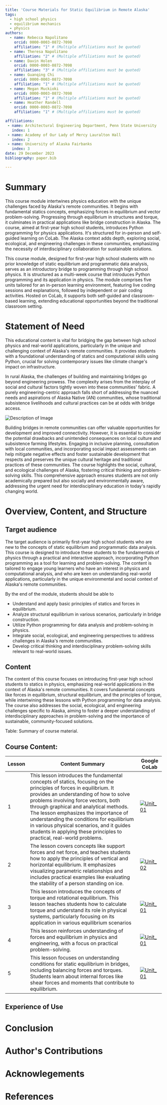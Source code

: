 ```yaml
---
title: 'Course Materials for Static Equilibrium in Remote Alaska'
tags:
  - high school physics
  - equilibrium mechanics
  - physics
authors:
  - name: Rebecca Napolitano
    orcid: 0000-0003-0872-7098
    affiliation: "1" # (Multiple affiliations must be quoted)
  - name: Theresa Napolitano
    affiliation: "2" # (Multiple affiliations must be quoted)
  - name: Davin Holen
    orcid: 0000-0003-0872-7098
    affiliation: "3" # (Multiple affiliations must be quoted)
  - name: Guanqing Chi
    orcid: 0000-0003-0872-7098
    affiliation: "1" # (Multiple affiliations must be quoted)
  - name: Megan Muckioki 
    orcid: 0000-0003-0872-7098
    affiliation: "1" # (Multiple affiliations must be quoted)
  - name: Heather Randell
    orcid: 0000-0003-0872-7098
    affiliation: "1" # (Multiple affiliations must be quoted)

affiliations:
 - name: Architectural Engineering Department, Penn State University
   index: 1
 - name: Academy of Our Lady of Mercy Lauralton Hall
   index: 2
 - name: University of Alaska Fairbanks
   index: 3
date: 29 December 2023
bibliography: paper.bib

---
```


# Summary

This course module intertwines physics education with the unique challenges faced by Alaska's remote communities. It begins with fundamental statics concepts, emphasizing forces in equilibrium and vector problem-solving. Progressing through equilibrium in structures and torque, it culminates in practical applications like bridge construction in Alaska. The course, aimed at first-year high school students, introduces Python programming for physics applications. It's structured for in-person and self-guided learning on CoLab. The Alaska context adds depth, exploring social, ecological, and engineering challenges in these communities, emphasizing the necessity of interdisciplinary collaboration for sustainable solutions.

This course module, designed for first-year high school students with no prior knowledge of static equilibrium and programmatic data analysis, serves as an introductory bridge to programming through high school physics. It is structured as a multi-week course that introduces Python programming and its application in physics. The module comprises five units tailored for an in-person learning environment, featuring live coding sessions and explanations, followed by independent or pair coding activities. Hosted on CoLab, it supports both self-guided and classroom-based learning, extending educational opportunities beyond the traditional classroom setting.

# Statement of Need
This educational content is vital for bridging the gap between high school physics and real-world applications, particularly in the unique and challenging context of Alaska's remote communities. It provides students with a foundational understanding of statics and computational skills using Python, crucial for solving contemporary issues like climate change's impact on infrastructure. 

In rural Alaska, the challenges of building and maintaining bridges go beyond engineering prowess. The complexity arises from the interplay of social and cultural factors tightly woven into these communities' fabric. A purely engineering-centric approach falls short of addressing the nuanced needs and aspirations of Alaska Native (AN) communities, whose traditional subsistence livelihoods and cultural practices can be at odds with bridge access. 

![Description of Image](https://imgur.com/ueyEHlM)

Building bridges in remote communities can offer valuable opportunities for development and improved connectivity. However, it is essential to consider the potential drawbacks and unintended consequences on local culture and subsistence farming lifestyles. Engaging in inclusive planning, consultation with local communities, and incorporating social impact assessments can help mitigate negative effects and foster sustainable development that respects and preserves the unique cultural heritage and traditional practices of these communities. The course highlights the social, cultural, and ecological challenges of Alaska, fostering critical thinking and problem-solving skills. This comprehensive approach ensures students are not only academically prepared but also socially and environmentally aware, addressing the urgent need for interdisciplinary education in today's rapidly changing world.

# Overview, Content, and Structure

## Target audience
The target audience is primarily first-year high school students who are new to the concepts of static equilibrium and programmatic data analysis. This course is designed to introduce these students to the fundamentals of physics through a practical and interactive approach, incorporating Python programming as a tool for learning and problem-solving. The content is tailored to engage young learners who have an interest in physics and computational analysis, and who are keen on understanding real-world applications, particularly in the unique environmental and social context of Alaska's remote communities.

By the end of the module, students should be able to
* Understand and apply basic principles of statics and forces in equilibrium.
* Analyze structural equilibrium in various scenarios, particularly in bridge construction.
* Utilize Python programming for data analysis and problem-solving in physics.
* Integrate social, ecological, and engineering perspectives to address challenges in Alaska's remote communities.
* Develop critical thinking and interdisciplinary problem-solving skills relevant to real-world issues.

## Content
The content of this course focuses on introducing first-year high school students to statics in physics, emphasizing real-world applications in the context of Alaska's remote communities. It covers fundamental concepts like forces in equilibrium, structural equilibrium, and the principles of torque, while intertwining these lessons with Python programming for data analysis. The course also addresses the social, ecological, and engineering challenges specific to Alaska, aiming to foster a deeper understanding of interdisciplinary approaches in problem-solving and the importance of sustainable, community-focused solutions.

Table: Summary of course material.
## Course Content:

| Lesson | Content Summary                 | Google CoLab|
|------|---------------------------------|------|
| 1    | This lesson introduces the fundamental concepts of statics, focusing on the principles of forces in equilibrium. It provides an understanding of how to solve problems involving force vectors, both through graphical and analytical methods. The lesson emphasizes the importance of understanding the conditions for equilibrium in various physical scenarios, and it guides students in applying these principles to practical, real-world problems. | [![Unit_01](https://colab.research.google.com/assets/colab-badge.svg)](https://colab.research.google.com/drive/1dp6GRQZdSIWkXo8C7EeEGafog3wipmi3?usp=sharing) |
| 2    | The lesson covers concepts like support forces and net force, and teaches students how to apply the principles of vertical and horizontal equilibrium. It emphasizes visualizing parametric relationships and includes practical examples like evaluating the stability of a person standing on ice. | [![Unit_02](https://colab.research.google.com/assets/colab-badge.svg)](https://colab.research.google.com/drive/1gzo0E511Jfu8cd6453FQB2hnOqYE-DIK?usp=sharing) |
| 3    | This lesson introduces the concepts of torque and rotational equilibrium. This lesson teaches students how to calculate torque and understand its role in physical systems, particularly focusing on its application in various equilibrium scenarios| [![Unit_01](https://colab.research.google.com/assets/colab-badge.svg)](https://colab.research.google.com/drive/1oWPx56qeF3MBXvJNrtOPS1875MSyngGH?usp=sharing) |
| 4    | This lesson reinforces understanding of forces and equilibrium in physics and engineering, with a focus on practical problem-solving.| [![Unit_01](https://colab.research.google.com/assets/colab-badge.svg)](https://colab.research.google.com/drive/1cR4s--aS97XXNYX0BPoOEOYg51eOKrgr?usp=sharing) |
| 5    | This lesson focuses on understanding conditions for static equilibrium in bridges, including balancing forces and torques. Students learn about internal forces like shear forces and moments that contribute to equilibrium. | [![Unit_01](https://colab.research.google.com/assets/colab-badge.svg)](https://colab.research.google.com/drive/1k7s4WtFUQAyGNWpxca752dDVuj8fIkDa?usp=sharing) |


## Experience of Use

# Conclusion

# Author's Contributions

# Acknowlegements

# References
